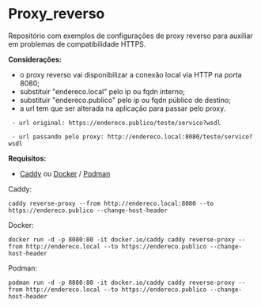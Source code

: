 # Proxy_reverso

Repositório com exemplos de configurações de proxy reverso para auxiliar em problemas de compatibilidade HTTPS.

**Considerações:**

- o proxy reverso vai disponibilizar a conexão local via HTTP na porta 8080;
- substituir "endereco.local" pelo ip ou fqdn interno;
- substituir "endereco.publico" pelo ip ou fqdn público de destino;
- a url tem que ser alterada na aplicação para passar pelo proxy. 

```
 - url original: https://endereco.publico/teste/servico?wsdl
 
 - url passando pelo proxy: http://endereco.local:8080/teste/servico?wsdl
```

**Requisitos:**

- [Caddy](https://caddyserver.com/) ou [Docker](https://docker.com/) / [Podman](https://podman.io/) 


Caddy:
```
caddy reverse-proxy --from http://endereco.local:8080 --to https://endereco.publico --change-host-header
```

Docker:
```
docker run -d -p 8080:80 -it docker.io/caddy caddy reverse-proxy --from http://endereco.local --to https://endereco.publico --change-host-header
```

Podman: 
```
podman run -d -p 8080:80 -it docker.io/caddy caddy reverse-proxy --from http://endereco.local --to https://endereco.publico --change-host-header
```
